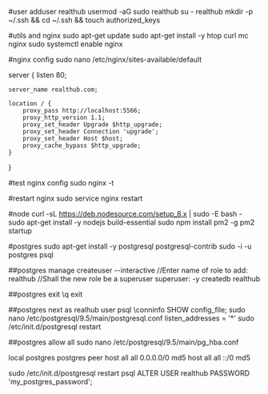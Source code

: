 #user
adduser realthub
usermod -aG sudo realthub
su - realthub
mkdir -p ~/.ssh && cd ~/.ssh && touch authorized_keys

#utils and nginx
sudo apt-get update
sudo apt-get install -y htop curl mc nginx
sudo systemctl enable nginx

#nginx config
sudo nano /etc/nginx/sites-available/default

server {
    listen 80;

    server_name realthub.com;

    location / {
        proxy_pass http://localhost:5566;
        proxy_http_version 1.1;
        proxy_set_header Upgrade $http_upgrade;
        proxy_set_header Connection 'upgrade';
        proxy_set_header Host $host;
        proxy_cache_bypass $http_upgrade;
    }
}

#test nginx config
sudo nginx -t

#restart nginx
sudo service nginx restart

#node
curl -sL https://deb.nodesource.com/setup_8.x | sudo -E bash -
sudo apt-get install -y nodejs build-essential
sudo npm install pm2 -g
pm2 startup

#postgres
sudo apt-get install -y postgresql postgresql-contrib
sudo -i -u postgres
psql

##postgres manage
createuser --interactive
//Enter name of role to add: realthub
//Shall the new role be a superuser superuser: -y
createdb realthub

##postgres exit
\q
exit

##postgres next as realhub user
psql
\conninfo
SHOW config_file;
sudo nano /etc/postgresql/9.5/main/postgresql.conf
listen_addresses = '*'
sudo /etc/init.d/postgresql restart

##postgres allow all
sudo nano /etc/postgresql/9.5/main/pg_hba.conf

local   postgres        postgres        peer
host    all             all              0.0.0.0/0                       md5
host    all             all              ::/0                            md5

sudo /etc/init.d/postgresql restart
psql
ALTER USER realthub PASSWORD 'my_postgres_password';